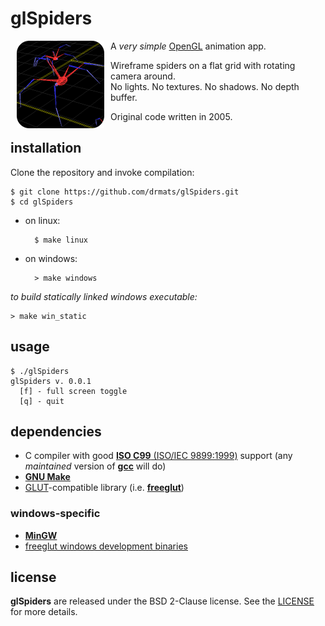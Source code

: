 # glSpiders

<a href="https://github.com/drmats/glSpiders/">
    <img
        src="https://raw.githubusercontent.com/drmats/glSpiders/master/icon.png"
        align="left"
        hspace="10"
    >
</a>

A _very simple_ [OpenGL](http://www.opengl.org/) animation app.

Wireframe spiders on a flat grid with rotating camera around.<br>
No lights. No textures. No shadows. No depth buffer.

Original code written in 2005.




## installation

Clone the repository and invoke compilation:

    $ git clone https://github.com/drmats/glSpiders.git
    $ cd glSpiders
    
* on linux:

        $ make linux

* on windows:

        > make windows

_to build statically linked windows executable:_

    > make win_static




## usage

    $ ./glSpiders
    glSpiders v. 0.0.1
      [f] - full screen toggle
      [q] - quit




## dependencies

* C compiler with good
  [**ISO C99** (ISO/IEC 9899:1999)](https://en.wikipedia.org/wiki/C99)
  support (any _maintained_ version of [**gcc**](http://gcc.gnu.org/) will do)
* [**GNU Make**](http://www.gnu.org/software/make/)
* [GLUT](http://www.opengl.org/resources/libraries/glut/)-compatible library
  (i.e. [**freeglut**](http://freeglut.sourceforge.net/))

### windows-specific

* [**MinGW**](http://www.mingw.org/)
* [freeglut windows development binaries](http://www.transmissionzero.co.uk/software/freeglut-devel/)




## license

**glSpiders** are released under the BSD 2-Clause license. See the
[LICENSE](https://raw.githubusercontent.com/drmats/glSpiders/master/LICENSE)
for more details.
